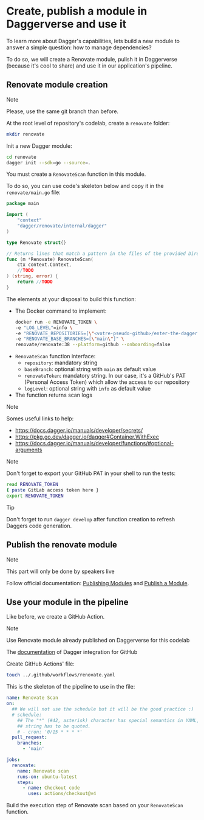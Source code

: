 # Create, publish a module in Daggerverse and use it

To learn more about Dagger's capabilities, lets build a new module to answer a simple question: how to manage dependencies?

To do so, we will create a Renovate module, pulish it in Daggerverse (because it's cool to share) and use it in our application's pipeline.

## Renovate module creation

> [!NOTE]
> Please, use the same git branch than before.

At the root level of repository's codelab, create a `renovate` folder:
```bash
mkdir renovate
```

Init a new Dagger module:
```bash
cd renovate
dagger init --sdk=go --source=.
```

You must create a `RenovateScan` function in this module.

To do so, you can use code's skeleton below and copy it in the `renovate/main.go` file:

```go
package main

import (
	"context"
	"dagger/renovate/internal/dagger"
)

type Renovate struct{}

// Returns lines that match a pattern in the files of the provided Directory
func (m *Renovate) RenovateScan(
	ctx context.Context,
	//TODO
) (string, error) {
	return //TODO
}
```

The elements at your disposal to build this function:

- The Docker command to implement:
    ```bash
    docker run -e RENOVATE_TOKEN \
    -e "LOG_LEVEL"=info \
    -e "RENOVATE_REPOSITORIES=[\"<votre-pseudo-github>/enter-the-daggerverse\"]" \
    -e "RENOVATE_BASE_BRANCHES=[\"main\"]" \
    renovate/renovate:38 --platform=github --onboarding=false
    ```
- `RenovateScan` function interface:
  - `repository`: mandatory string
  - `baseBranch`: optional string with `main` as default value
  - `renovateToken`: mandatory string. In our case, it's a GitHub's PAT (Personal Access Token) which allow the access to our repository
  - `logLevel`: optional string with `info` as default value
- The function returns scan logs

> [!NOTE]
> Somes useful links to help:
> - https://docs.dagger.io/manuals/developer/secrets/
> - https://pkg.go.dev/dagger.io/dagger#Container.WithExec
> - https://docs.dagger.io/manuals/developer/functions/#optional-arguments

> [!NOTE]
> Don't forget to export your GitHub PAT in your shell to run the tests:
> ```bash
> read RENOVATE_TOKEN
> { paste GitLab access token here }
> export RENOVATE_TOKEN
> ```

> [!TIP]
> Don't forget to run `dagger develop` after function creation to refresh Daggers code generation.

## Publish the renovate module

> [!NOTE]
> This part will only be done by speakers live

Follow official documentation: [Publishing Modules](https://docs.dagger.io/manuals/developer/publish-modules) and [Publish a Module](https://daggerverse.dev/publish).

## Use your module in the pipeline

Like before, we create a GitHub Action.

> [!NOTE]
> Use Renovate module already published on Daggerverse for this codelab
>
> The [documentation](https://docs.dagger.io/integrations/github) of Dagger integration for GitHub

Create GitHub Actions' file:
```bash
touch ../.github/workflows/renovate.yaml
```

This is the skeleton of the pipeline to use in the file:

```yaml
name: Renovate Scan
on:
  ## We will not use the schedule but it will be the good practice :)
  # schedule:
    ## The "*" (#42, asterisk) character has special semantics in YAML, so this
    ## string has to be quoted.
    # - cron: '0/15 * * * *'
  pull_request:
    branches:
      - 'main'

jobs:
  renovate:
    name: Renovate scan
    runs-on: ubuntu-latest
    steps:
      - name: Checkout code
        uses: actions/checkout@v4
```

Build the execution step of Renovate scan based on your `RenovateScan` function.
